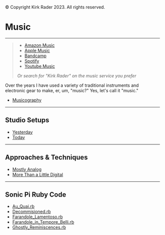 &copy; Copyright Kirk Rader 2023. All rights reserved.

# Music

---

> - [Amazon Music](amazon.md)
> - [Apple Music](apple.md)
> - [Bandcamp](bandcamp.md)
> - [Spotify](spotify.md)
> - [Youtube Music](youtube.md)
>
> _Or search for "Kirk Rader" on the music service you prefer_

Over the years I have used a variety of traditional
instruments and electronic gear to make, er, um, "music?"
Yes, let's call it "music."

- [Musicography](musicography/musicography.md)

---

## Studio Setups

- [Yesterday](yesterday.md)
- [Today](today.md)

---

## Approaches & Techniques

- [Mostly Analog](analog.md)
- [More Than a Little Digital](digital.md)

---

## Sonic Pi Ruby Code

- [Au_Quai.rb](sonicpi/Au_Quai.md)
- [Decommisioned.rb](sonicpi/Decommisioned.md)
- [Farandole_Lamentoso.rb](sonicpi/Farandole_Lamentoso.md)
- [Farandole_in_Tempore_Belli.rb](sonicpi/Farandole_in_Tempore_Belli.md)
- [Ghostly_Reminiscences.rb](sonicpi/Ghostly_Reminiscences.md)
